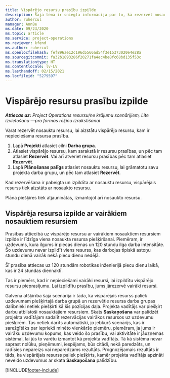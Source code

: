 ```yaml
---
title: Vispārējo resursu prasību izpilde
description: Šajā tēmā ir sniegta informācija par to, kā rezervēt nosaukumu resursus attiecībā uz vispārējo resursu prasībām.
author: ruhercul
manager: AnnBe
ms.date: 09/23/2020
ms.topic: article
ms.service: project-operations
ms.reviewer: kfend
ms.author: ruhercul
ms.openlocfilehash: fef896ae12c196d5566ad54f3e15373020e4e28a
ms.sourcegitcommit: fa32b1893286f20271fa4ec4be8fc68bd135f53c
ms.translationtype: HT
ms.contentlocale: lv-LV
ms.lasthandoff: 02/15/2021
ms.locfileid: "5279597"
---
```

# <a name="generic-resource-requirement-fulfillment"></a>Vispārējo resursu prasību izpilde

_**Attiecas uz:** Project Operations resursu/ne krājumu scenārijiem, Lite izvietošanu —pro formas rēķinu izrakstīšanai_

Varat rezervēt nosauktu resursu, lai aizstātu vispārējo resursu, kam ir nepieciešama resursa prasība.

1. Lapā **Projekti** atlasiet cilni **Darba grupa**.
2. Atlasiet vispārējo resursu, kam sarakstā ir resursu prasības, un pēc tam atlasiet **Rezervēt**. Vai arī atveriet resursu prasības pēc tam atlasiet **Rezervēt**.
3. Lapā **Plānošanas palīgs** atlasiet nosauktu resursu, lai grāmatotu savu projekta darba grupu, un pēc tam atlasiet **Rezervēt**.

Kad rezervēšana ir pabeigta un izpildīta ar nosauktu resursu, vispārējais resurss tiek aizstāts ar nosaukto resursu.

Plāna piešķires tiek atjauninātas, izmantojot arī nosaukto resursu.

## <a name="fulfill-a-generic-resource-with-multiple-named-resources"></a>Vispārēja resursa izpilde ar vairākiem nosauktiem resursiem
Prasības attiecībā uz vispārējo resursu ar vairākiem nosauktiem resursiem izpilde ir līdzīga viena nosaukta resursa piešķiršanai. Piemēram, ir uzdevums, kura ilgums ir piecas dienas un 120 stundu ilga darba intensitāte. Šo uzdevumu nevar izpildīt viens resurss, kas darbojas tipiskā astoņu stundu dienā vairāk nekā piecu dienu nedēļā. 

Šī prasība attiecas uz 120 stundām robotikas inženierijā piecu dienu laikā, kas ir 24 stundas diennaktī.

Tas ir piemērs, kad ir nepieciešami vairāki resursi, lai izpildītu vispārējo resursu pieprasījumu. Lai izpildītu prasību, jums jārezervē vairāki resursi.

Galvenā atšķirība šajā scenārijā ir tāda, ka vispārējais resurss paliek uzdevumam piešķirtajā darba grupā un rezervētie resursa darba grupas dalībnieki netiek piešķirti kā šīs pozīcijas daļa. Projekta vadītājs var piešķirt darbu atbilstoši nosauktajiem resursiem. Skats **Saskaņošana** var palīdzēt projekta vadītājam sadalīt rezervācijas vairākos resursos uz uzdevumu piešķirēm. Tas netiek darīts automātiski, jo jebkurš scenārijs, kas ir sarežģītāks par iepriekš minēto vienkāršo piemēru, piemēram, ja jums ir vairāku uzdevumu kopums, kas veido šo prasību, vai aktivitāte ir jāuzņemas sistēmai, lai jūs to varētu izmantot kā projekta vadītājs. Tā kā sistēma nevar saprast nolūku, pieņēmumi, iespējams, būs citādi, nekā paredzēts, un radīsies nepareizs vai neparedzams rezultāts. Prognozējamais rezultāts ir tāds, ka vispārējais resurss paliek piešķirts, kamēr projekta vadītājs apzināti neveido uzdevumus ar skata **Saskaņošana** palīdzību.




[!INCLUDE[footer-include](../includes/footer-banner.md)]